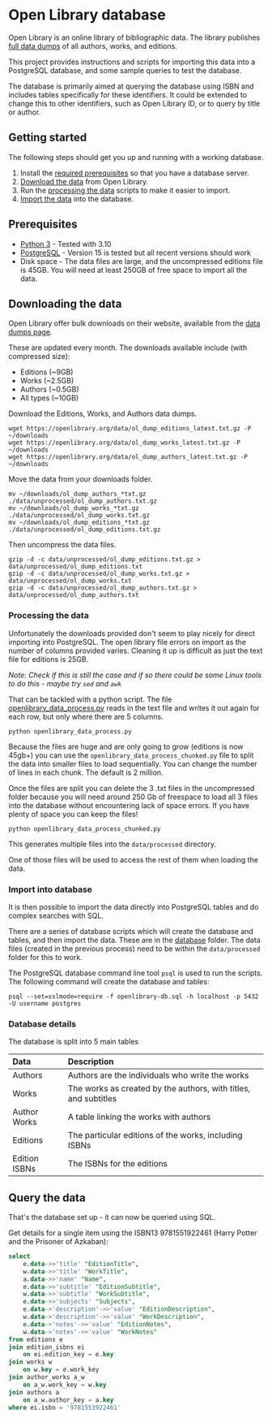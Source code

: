 # Open Library database

Open Library is an online library of bibliographic data. The library publishes [full data dumps](https://openlibrary.org/developers/dumps) of all authors, works, and editions.

This project provides instructions and scripts for importing this data into a PostgreSQL database, and some sample queries to test the database.

The database is primarily aimed at querying the database using ISBN and includes tables specifically for these identifiers. It could be extended to change this to other identifiers, such as Open Library ID, or to query by title or author.

## Getting started

The following steps should get you up and running with a working database.

1. Install the [required prerequisites](#prerequisites) so that you have a database server.
2. [Download the data](#downloading-the-data) from Open Library.
3. Run the [processing the data](#processing-the-data) scripts to make it easier to import.
4. [Import the data](#import-into-database) into the database.

## Prerequisites

- [Python 3](https://www.python.org/downloads/) - Tested with 3.10
- [PostgreSQL](https://www.postgresql.org/) - Version 15 is tested but all recent versions should work
- Disk space - The data files are large, and the uncompressed editions file is 45GB. You will need at least 250GB of free space to import all the data.

## Downloading the data

Open Library offer bulk downloads on their website, available from the [data dumps page](https://openlibrary.org/developers/dumps).

These are updated every month. The downloads available include (with compressed size):

- Editions (~9GB)
- Works (~2.5GB)
- Authors (~0.5GB)
- All types (~10GB)

Download the Editions, Works, and Authors data dumps.

```console
wget https://openlibrary.org/data/ol_dump_editions_latest.txt.gz -P ~/downloads
wget https://openlibrary.org/data/ol_dump_works_latest.txt.gz -P ~/downloads
wget https://openlibrary.org/data/ol_dump_authors_latest.txt.gz -P ~/downloads
```

Move the data from your downloads folder.

```console
mv ~/downloads/ol_dump_authors_*txt.gz ./data/unprocessed/ol_dump_authors.txt.gz
mv ~/downloads/ol_dump_works_*txt.gz ./data/unprocessed/ol_dump_works.txt.gz
mv ~/downloads/ol_dump_editions_*txt.gz ./data/unprocessed/ol_dump_editions.txt.gz
```

Then uncompress the data files.

```console
gzip -d -c data/unprocessed/ol_dump_editions.txt.gz > data/unprocessed/ol_dump_editions.txt
gzip -d -c data/unprocessed/ol_dump_works.txt.gz > data/unprocessed/ol_dump_works.txt
gzip -d -c data/unprocessed/ol_dump_authors.txt.gz > data/unprocessed/ol_dump_authors.txt
```

### Processing the data

Unfortunately the downloads provided don't seem to play nicely for direct importing into PostgreSQL. The open library file errors on import as the number of columns provided varies. Cleaning it up is difficult as just the text file for editions is 25GB.

_Note: Check if this is still the case and if so there could be some Linux tools to do this - maybe try `sed` and `awk`_

That can be tackled with a python script. The file [openlibrary_data_process.py](openlibrary_data_process.py) reads in the text file and writes it out again for each row, but only where there are 5 columns.

```console
python openlibrary_data_process.py
```

Because the files are huge and are only going to grow (editions is now 45gb+) you can use the `openlibrary_data_process_chunked.py` file to split the data into smaller files to load sequentially. You can change the number of lines in each chunk. The default is 2 million.

Once the files are split you can delete the 3 .txt files in the uncompressed folder because you will need around 250 Gb of freespace to load all 3 files into the database without encountering lack of space errors. If you have plenty of space you can keep the files!

```console
python openlibrary_data_process_chunked.py
```

This generates multiple files into the `data/processed` directory.

One of those files will be used to access the rest of them when loading the data.

### Import into database

It is then possible to import the data directly into PostgreSQL tables and do complex searches with SQL.

There are a series of database scripts which will create the database and tables, and then import the data. These are in the [database](database) folder. The data files (created in the previous process) need to be within the `data/processed` folder for this to work.

The PostgreSQL database command line tool `psql` is used to run the scripts. The following command will create the database and tables:

```console
psql --set=sslmode=require -f openlibrary-db.sql -h localhost -p 5432 -U username postgres
```

### Database details

The database is split into 5 main tables

| Data          | Description                                                     |
| :------------ | :-------------------------------------------------------------- |
| Authors       | Authors are the individuals who write the works                 |
| Works         | The works as created by the authors, with titles, and subtitles |
| Author Works  | A table linking the works with authors                          |
| Editions      | The particular editions of the works, including ISBNs           |
| Edition ISBNs | The ISBNs for the editions                                      |

## Query the data

That's the database set up - it can now be queried using SQL.

Get details for a single item using the ISBN13 9781551922461 (Harry Potter and the Prisoner of Azkaban):

```sql
select
    e.data->>'title' "EditionTitle",
    w.data->>'title' "WorkTitle",
	a.data->>'name' "Name",
    e.data->>'subtitle' "EditionSubtitle",
    w.data->>'subtitle' "WorkSubtitle",
    e.data->>'subjects' "Subjects",
    e.data->'description'->>'value' "EditionDescription",
    w.data->'description'->>'value' "WorkDescription",
    e.data->'notes'->>'value' "EditionNotes",
    w.data->'notes'->>'value' "WorkNotes"
from editions e
join edition_isbns ei
    on ei.edition_key = e.key
join works w
    on w.key = e.work_key
join author_works a_w
	on a_w.work_key = w.key
join authors a
	on a_w.author_key = a.key
where ei.isbn = '9781551922461'
```
